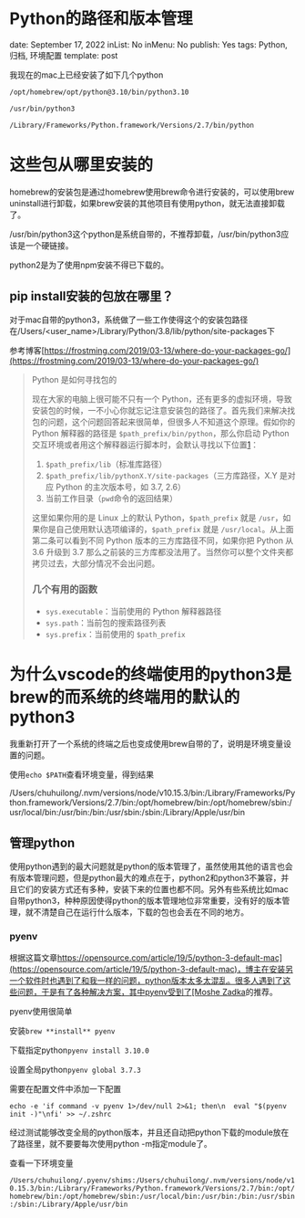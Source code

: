 # Python的路径和版本管理

date: September 17, 2022
inList: No
inMenu: No
publish: Yes
tags: Python, 归档, 环境配置
template: post

我现在的mac上已经安装了如下几个python

```bash
/opt/homebrew/opt/python@3.10/bin/python3.10

/usr/bin/python3

/Library/Frameworks/Python.framework/Versions/2.7/bin/python
```

# **这些包从哪里安装的**

homebrew的安装包是通过homebrew使用brew命令进行安装的，可以使用brew uninstall进行卸载，如果brew安装的其他项目有使用python，就无法直接卸载了。

/usr/bin/python3这个python是系统自带的，不推荐卸载，/usr/bin/python3应该是一个硬链接。

python2是为了使用npm安装不得已下载的。

## **pip install安装的包放在哪里？**

对于mac自带的python3，系统做了一些工作使得这个的安装包路径在/Users/<user_name>/Library/Python/3.8/lib/python/site-packages下

参考博客[https://frostming.com/2019/03-13/where-do-your-packages-go/](https://frostming.com/2019/03-13/where-do-your-packages-go/)

> Python 是如何寻找包的
> 
> 
> 现在大家的电脑上很可能不只有一个 Python，还有更多的虚拟环境，导致安装包的时候，一不小心你就忘记注意安装包的路径了。首先我们来解决找包的问题，这个问题回答起来很简单，但很多人不知道这个原理。假如你的 Python 解释器的路径是 `$path_prefix/bin/python`，那么你启动 Python 交互环境或者用这个解释器运行脚本时，会默认寻找以下位置[1](https://frostming.com/2019/03-13/where-do-your-packages-go/#user-content-fn-1)：
> 
> 1. `$path_prefix/lib`（标准库路径）
> 2. `$path_prefix/lib/pythonX.Y/site-packages`（三方库路径，X.Y 是对应 Python 的主次版本号，如 3.7, 2.6）
> 3. 当前工作目录（`pwd`命令的返回结果）
> 
> 这里如果你用的是 Linux 上的默认 Python，`$path_prefix` 就是 `/usr`，如果你是自己使用默认选项编译的，`$path_prefix` 就是 `/usr/local`。从上面第二条可以看到不同 Python 版本的三方库路径不同，如果你把 Python 从 3.6 升级到 3.7 那么之前装的三方库都没法用了。当然你可以整个文件夹都拷贝过去，大部分情况不会出问题。
> 
> ### **几个有用的函数**
> 
> - `sys.executable`：当前使用的 Python 解释器路径
> - `sys.path`：当前包的搜索路径列表
> - `sys.prefix`：当前使用的 `$path_prefix`

# **为什么vscode的终端使用的python3是brew的而系统的终端用的默认的python3**

我重新打开了一个系统的终端之后也变成使用brew自带的了，说明是环境变量设置的问题。

使用`echo $PATH`查看环境变量，得到结果

/Users/chuhuilong/.nvm/versions/node/v10.15.3/bin:/Library/Frameworks/Python.framework/Versions/2.7/bin:/opt/homebrew/bin:/opt/homebrew/sbin:/usr/local/bin:/usr/bin:/bin:/usr/sbin:/sbin:/Library/Apple/usr/bin

## **管理python**

使用python遇到的最大问题就是python的版本管理了，虽然使用其他的语言也会有版本管理问题，但是python最大的难点在于，python2和python3不兼容，并且它们的安装方式还有多种，安装下来的位置也都不同。另外有些系统比如mac自带python3，种种原因使得python的版本管理地位非常重要，没有好的版本管理，就不清楚自己在运行什么版本，下载的包也会丢在不同的地方。

### **pyenv**

根据这篇文章[https://opensource.com/article/19/5/python-3-default-mac](https://opensource.com/article/19/5/python-3-default-mac)，博主在安装另一个软件时也遇到了和我一样的问题，python版本太多太混乱。很多人遇到了这些问题，于是有了各种解决方案，其中pyenv受到了[Moshe Zadka](https://opensource.com/users/moshez)的推荐。

pyenv使用很简单

安装`brew **install** pyenv`

下载指定python`pyenv install 3.10.0`

设置全局python`pyenv global 3.7.3`

需要在配置文件中添加一下配置

`echo -e 'if command -v pyenv 1>/dev/null 2>&1; then\n  eval "$(pyenv init -)"\nfi' >> ~/.zshrc`

经过测试能够改变全局的python版本，并且还自动把python下载的module放在了路径里，就不要要每次使用python -m指定module了。

查看一下环境变量

`/Users/chuhuilong/.pyenv/shims:/Users/chuhuilong/.nvm/versions/node/v10.15.3/bin:/Library/Frameworks/Python.framework/Versions/2.7/bin:/opt/homebrew/bin:/opt/homebrew/sbin:/usr/local/bin:/usr/bin:/bin:/usr/sbin:/sbin:/Library/Apple/usr/bin`